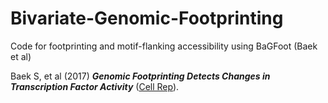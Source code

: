 # Bivariate-Genomic-Footprinting

Code for footprinting and motif-flanking accessibility using BaGFoot (Baek et al)

Baek S, et al (2017) ***Genomic Footprinting Detects Changes in Transcription Factor Activity*** ([Cell Rep](https://pubmed.ncbi.nlm.nih.gov/28538187/)).
